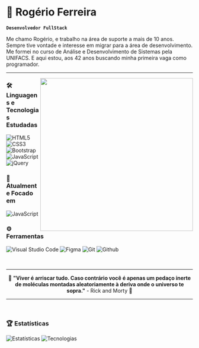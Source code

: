 # 🤖 Rogério Ferreira

**`Desenvolvedor FullStack`**

Me chamo Rogério, e trabalho na área de suporte a mais de 10 anos. Sempre tive vontade e interesse em migrar para a área de desenvolvimento. Me formei no curso de Análise e Desenvolvimento de Sistemas pela UNIFACS. E aqui estou, aos 42 anos buscando minha primeira vaga como programador.

---

<img src="developer.gif" width="412px" align="right"/>

### 🛠️ Linguagens e Tecnologias Estudadas
![HTML5](https://img.shields.io/badge/HTML5-E34F26?style=for-the-badge&logo=html5&logoColor=white)
![CSS3](https://img.shields.io/badge/CSS3-1572B6?style=for-the-badge&logo=css3&logoColor=white)
![Bootstrap](https://img.shields.io/badge/Bootstrap-563D7C?style=for-the-badge&logo=bootstrap&logoColor=white)
![JavaScript](https://img.shields.io/badge/JavaScript-e9e900?style=for-the-badge&logo=javascript&logoColor=000000)
![jQuery](https://img.shields.io/badge/jQuery-0769AD?style=for-the-badge&logo=jquery&logoColor=white)

### 🌱 Atualmente Focado em

![JavaScript](https://img.shields.io/badge/JavaScript-e9e900?style=for-the-badge&logo=javascript&logoColor=000000)

### ⚙️ Ferramentas
![Visual Studio Code](https://img.shields.io/badge/-Visual%20Studio%20Code-23A9F2?style=for-the-badge&logo=Visual%20Studio%20Code&logoColor=white)
![Figma](https://img.shields.io/badge/Figma-e90000?style=for-the-badge&logo=figma&logoColor=white)
![Git](https://img.shields.io/badge/-Git-F44D27?style=for-the-badge&logo=Git&logoColor=white)
![Github](https://img.shields.io/badge/-Github-181717?style=for-the-badge&logo=GitHub&logoColor=white)

<br>

---

<div align="center">
  
🧮 **"Viver é arriscar tudo. Caso contrário você é apenas um pedaço inerte de moléculas montadas aleatoriamente à deriva onde o universo te sopra."** - Rick and Morty 🧮

</div>

---

<br>

### 🏆 Estatísticas

<!--
repositório - stats
https://github.com/anuraghazra/github-readme-stats.git
-->

  ![Estatísticas](https://github-readme-stats.vercel.app/api?username=RogerrStark&show_icons=true&theme=transparent&include_all_commits=true&locale=pt-br)
  ![Tecnologias](https://github-readme-stats.vercel.app/api/top-langs/?username=RogerrStark&layout=compact&theme=transparent&custom_title=Tecnologias&langs_count=9)
